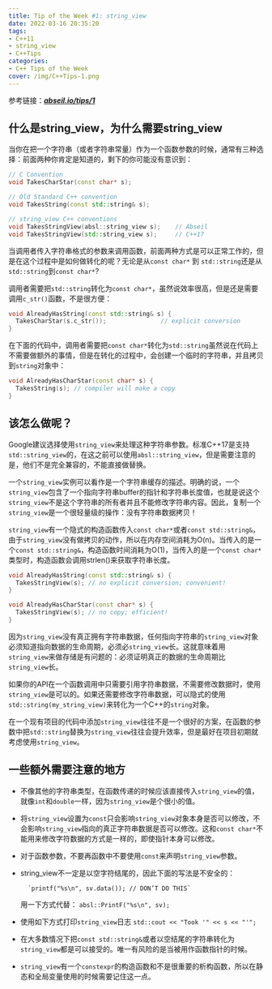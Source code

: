 ```yaml
---
title: Tip of the Week #1: string_view
date: 2022-03-16 20:35:20
tags:
- C++11
- string_view
- C++Tips
categories:
- C++ Tips of the Week
cover: /img/C++Tips-1.png
---
```


参考链接：[***abseil.io/tips/1***](https://abseil.io/tips/1)

## 什么是string_view，为什么需要string_view

当你在把一个字符串（或者字符串常量）作为一个函数参数的时候，通常有三种选择：前面两种你肯定是知道的，剩下的你可能没有意识到：

```cpp
// C Convention
void TakesCharStar(const char* s);

// Old Standard C++ convention
void TakesString(const std::string& s);

// string_view C++ conventions
void TakesStringView(absl::string_view s);    // Abseil
void TakesStringView(std::string_view s);     // C++17
```

当调用者传入字符串格式的参数来调用函数，前面两种方式是可以正常工作的，但是在这个过程中是如何做转化的呢？无论是从`const char*` 到 `std::string`还是从`std::string`到`const char*`?

调用者需要把`std::string`转化为`const char*`，虽然说效率很高，但是还是需要调用`c_str()`函数，不是很方便：

```cpp
void AlreadyHasString(const std::string& s) {
  TakesCharStar(s.c_str());               // explicit conversion
}
```

在下面的代码中，调用者需要把`const char*`转化为`std::string`虽然说在代码上不需要做额外的事情，但是在转化的过程中，会创建一个临时的字符串，并且拷贝到`string`对象中：

```cpp
void AlreadyHasCharStar(const char* s) {
  TakesString(s); // compiler will make a copy
}
```

## 该怎么做呢？

Google建议选择使用`string_view`来处理这种字符串参数。标准C++17是支持`std::string_view`的，在这之前可以使用`absl::string_view`，但是需要注意的是，他们不是完全兼容的，不能直接做替换。

一个`string_view`实例可以看作是一个字符串缓存的描述。明确的说，一个`string_view`包含了一个指向字符串buffer的指针和字符串长度值，也就是说这个`string_view`不是这个字符串的所有者并且不能修改字符串内容。因此，复制一个`string_view`是一个很轻量级的操作：没有字符串数据拷贝！

`string_view`有一个隐式的构造函数传入`const char*`或者`const std::string&`，由于`string_view`没有做拷贝的动作，所以在内存空间消耗为O(n)。当传入的是一个`const std::string&`，构造函数时间消耗为O(1)，当传入的是一个`const char*`类型时，构造函数会调用strlen()来获取字符串长度。

```cpp
void AlreadyHasString(const std::string& s) {
  TakesStringView(s); // no explicit conversion; convenient!
}

void AlreadyHasCharStar(const char* s) {
  TakesStringView(s); // no copy; efficient!
}
```

因为`string_view`没有真正拥有字符串数据，任何指向字符串的`string_view`对象必须知道指向数据的生命周期，必须必`string_view`长。这就意味着用`string_view`来做存储是有问题的：必须证明真正的数据的生命周期比`string_view`长。

如果你的API在一个函数调用中只需要引用字符串数据，不需要修改数据时，使用`string_view`是可以的。如果还需要修改字符串数据，可以隐式的使用`std::string(my_string_view)`来转化为一个C++的`string`对象。

在一个现有项目的代码中添加`string_view`往往不是一个很好的方案，在函数的参数中把`std::string`替换为`string_view`往往会提升效率，但是最好在项目初期就考虑使用`string_view`。

## 一些额外需要注意的地方

- 不像其他的字符串类型，在函数传递的时候应该直接传入`string_view`的值，就像`int`和`double`一样，因为`string_view`是个很小的值。
- 将`string_view`设置为`const`只会影响`string_view`对象本身是否可以修改，不会影响`string_view`指向的真正字符串数据是否可以修改。这和`const char*`不能用来修改字符数据的方式是一样的，即使指针本身可以修改。
- 对于函数参数，不要再函数中不要使用`const`来声明`string_view`参数。
- string_view不一定是以空字符结尾的，因此下面的写法是不安全的：
    
        `printf("%s\n", sv.data()); // DON’T DO THIS`
    
    用一下方式代替：
        `absl::PrintF("%s\n", sv);`
    
- 使用如下方式打印`string_view`日志
    `std::cout << "Took '" << s << "'";`
- 在大多数情况下把`const std::string&`或者以空结尾的字符串转化为`string_view`都是可以接受的。唯一有风险的是当被用作函数指针的时候。
- `string_view`有一个`constexpr`的构造函数和不是很重要的析构函数，所以在静态和全局变量使用的时候需要记住这一点。